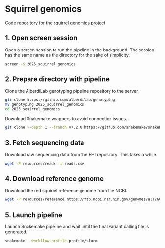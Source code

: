 # Squirrel genomics
Code repository for the squirrel genomics project

## 1. Open screen session

Open a screen session to run the pipeline in the background. The session has the same name as the directory for the sake of simplicity.

```sh
screen -S 2025_squirrel_genomics
```

## 2. Prepare directory with pipeline

Clone the AlberdiLab genotyping pipeline repository to the server.

```sh
git clone https://github.com/alberdilab/genotyping
mv genotyping 2025_squirrel_genomics
cd 2025_squirrel_genomics
```

Download Snakemake wrappers to avoid connection issues.

```sh
git clone --depth 1 --branch v7.2.0 https://github.com/snakemake/snakemake-wrappers.git  workflow/wrappers/v7.2.0
```

## 3. Fetch sequencing data

Download raw sequencing data from the EHI repository. This takes a while.

```sh
wget -P resources/reads -i reads.csv
```

## 4. Download reference genome

Download the red squirrel reference genome from the NCBI.

```sh
wget -P resources/reference https://ftp.ncbi.nlm.nih.gov/genomes/all/GCA/902/686/455/GCA_902686455.2_mSciVul1.2/GCA_902686455.2_mSciVul1.2_genomic.fna.gz
```

## 5. Launch pipeline

Launch Snakemake pipeline and wait until the final variant calling file is generated.

```sh
snakemake --workflow-profile profile/slurm
```
